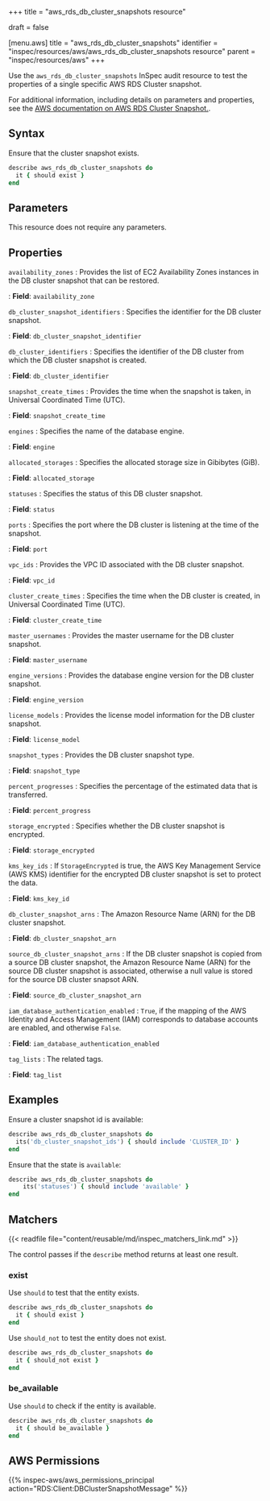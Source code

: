 +++
title = "aws_rds_db_cluster_snapshots resource"

draft = false


[menu.aws]
title = "aws_rds_db_cluster_snapshots"
identifier = "inspec/resources/aws/aws_rds_db_cluster_snapshots resource"
parent = "inspec/resources/aws"
+++

Use the `aws_rds_db_cluster_snapshots` InSpec audit resource to test the properties of a single specific AWS RDS Cluster snapshot.

For additional information, including details on parameters and properties, see the [AWS documentation on AWS RDS Cluster Snapshot.](https://docs.aws.amazon.com/AWSCloudFormation/latest/UserGuide/AWS_RDS.html).

## Syntax

Ensure that the cluster snapshot exists.

```ruby
describe aws_rds_db_cluster_snapshots do
  it { should exist }
end
```

## Parameters

This resource does not require any parameters.

## Properties

`availability_zones`
: Provides the list of EC2 Availability Zones instances in the DB cluster snapshot that can be restored.

: **Field**: `availability_zone`

`db_cluster_snapshot_identifiers`
: Specifies the identifier for the DB cluster snapshot.

: **Field**: `db_cluster_snapshot_identifier`

`db_cluster_identifiers`
: Specifies the identifier of the DB cluster from which the DB cluster snapshot is created.

: **Field**: `db_cluster_identifier`

`snapshot_create_times`
: Provides the time when the snapshot is taken, in Universal Coordinated Time (UTC).

: **Field**: `snapshot_create_time`

`engines`
: Specifies the name of the database engine.

: **Field**: `engine`

`allocated_storages`
: Specifies the allocated storage size in Gibibytes (GiB).

: **Field**: `allocated_storage`

`statuses`
: Specifies the status of this DB cluster snapshot.

: **Field**: `status`

`ports`
: Specifies the port where the DB cluster is listening at the time of the snapshot.

: **Field**: `port`

`vpc_ids`
: Provides the VPC ID associated with the DB cluster snapshot.

: **Field**: `vpc_id`

`cluster_create_times`
: Specifies the time when the DB cluster is created, in Universal Coordinated Time (UTC).

: **Field**: `cluster_create_time`

`master_usernames`
: Provides the master username for the DB cluster snapshot.

: **Field**: `master_username`

`engine_versions`
: Provides the database engine version for the DB cluster snapshot.

: **Field**: `engine_version`

`license_models`
: Provides the license model information for the DB cluster snapshot.

: **Field**: `license_model`

`snapshot_types`
: Provides the DB cluster snapshot type.

: **Field**: `snapshot_type`

`percent_progresses`
: Specifies the percentage of the estimated data that is transferred.

: **Field**: `percent_progress`

`storage_encrypted`
: Specifies whether the DB cluster snapshot is encrypted.

: **Field**: `storage_encrypted`

`kms_key_ids`
: If `StorageEncrypted` is true, the AWS Key Management Service (AWS KMS) identifier for the encrypted DB cluster snapshot is set to protect the data.

: **Field**: `kms_key_id`

`db_cluster_snapshot_arns`
: The Amazon Resource Name (ARN) for the DB cluster snapshot.

: **Field**: `db_cluster_snapshot_arn`

`source_db_cluster_snapshot_arns`
: If the DB cluster snapshot is copied from a source DB cluster snapshot, the Amazon Resource Name (ARN) for the source DB cluster snapshot is associated, otherwise a null value is stored for the source DB cluster snapsot ARN.

: **Field**: `source_db_cluster_snapshot_arn`

`iam_database_authentication_enabled`
: `True`, if the mapping of the AWS Identity and Access Management (IAM) corresponds to database accounts are enabled, and otherwise `False`.

: **Field**: `iam_database_authentication_enabled`

`tag_lists`
: The related tags.

: **Field**: `tag_list`

## Examples

Ensure a cluster snapshot id is available:

```ruby
describe aws_rds_db_cluster_snapshots do
  its('db_cluster_snapshot_ids') { should include 'CLUSTER_ID' }
end
```

Ensure that the state is `available`:

```ruby
describe aws_rds_db_cluster_snapshots do
    its('statuses') { should include 'available' }
end
```

## Matchers

{{< readfile file="content/reusable/md/inspec_matchers_link.md" >}}

The control passes if the `describe` method returns at least one result.

### exist

Use `should` to test that the entity exists.

```ruby
describe aws_rds_db_cluster_snapshots do
  it { should exist }
end
```

Use `should_not` to test the entity does not exist.

```ruby
describe aws_rds_db_cluster_snapshots do
  it { should_not exist }
end
```

### be_available

Use `should` to check if the entity is available.

```ruby
describe aws_rds_db_cluster_snapshots do
  it { should be_available }
end
```

## AWS Permissions

{{% inspec-aws/aws_permissions_principal action="RDS:Client:DBClusterSnapshotMessage" %}}
